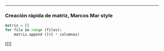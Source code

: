 ----

### Creación rápida de matriz, Marcos Mar style

```python
matriz = []
for fila in range (filas):
	matriz.append ([0] * columnas)
```

[[]]